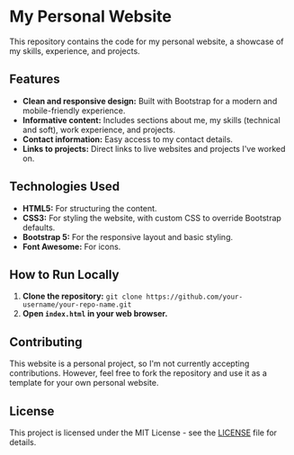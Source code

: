 # My Personal Website

This repository contains the code for my personal website, a showcase of my skills, experience, and projects.

## Features

* **Clean and responsive design:** Built with Bootstrap for a modern and mobile-friendly experience.
* **Informative content:**  Includes sections about me, my skills (technical and soft), work experience, and projects.
* **Contact information:**  Easy access to my contact details.
* **Links to projects:**  Direct links to live websites and projects I've worked on.

## Technologies Used

* **HTML5:**  For structuring the content.
* **CSS3:**  For styling the website, with custom CSS to override Bootstrap defaults.
* **Bootstrap 5:**  For the responsive layout and basic styling.
* **Font Awesome:**  For icons.

## How to Run Locally

1. **Clone the repository:** `git clone https://github.com/your-username/your-repo-name.git`
2. **Open `index.html` in your web browser.**

## Contributing

This website is a personal project, so I'm not currently accepting contributions. However, feel free to fork the repository and use it as a template for your own personal website.

## License

This project is licensed under the MIT License - see the [LICENSE](LICENSE) file for details.
